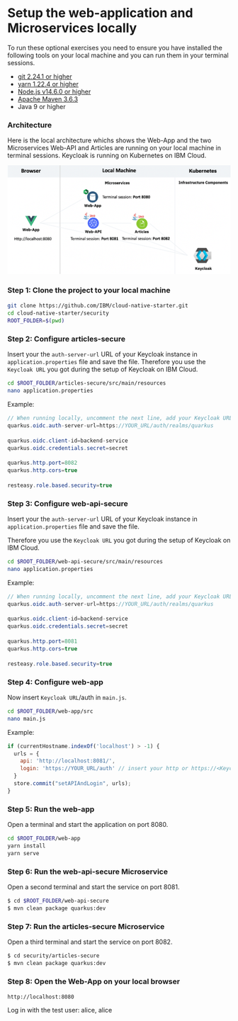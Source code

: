 # Setup the web-application and Microservices locally

To run these optional exercises you need to ensure you have installed the following tools on your local machine and you can run them in your terminal sessions.

* [git 2.24.1 or higher](https://git-scm.com/book/en/v2/Getting-Started-Installing-Git)
* [yarn 1.22.4 or higher](https://yarnpkg.com)
* [Node.js v14.6.0 or higher](https://nodejs.org/en/)
* [Apache Maven 3.6.3](https://maven.apache.org/ref/3.6.3/maven-embedder/cli.html)
* Java 9 or higher

### Architecture 

Here is the local architecture whichs shows the Web-App and the two Microservices Web-API and Articles are running on your local machine in terminal sessions. Keycloak is running on Kubernetes on IBM Cloud.

![](../../images/architecture-local.png)

### Step 1: Clone the project to your local machine

```sh
git clone https://github.com/IBM/cloud-native-starter.git
cd cloud-native-starter/security
ROOT_FOLDER=$(pwd) 
```

### Step 2: Configure articles-secure

Insert your the `auth-server-url` URL of your Keycloak instance in `application.properties` file and save the file.
Therefore you use the `Keycloak URL` you got during the setup of Keycloak on IBM Cloud. 

```sh
cd $ROOT_FOLDER/articles-secure/src/main/resources
nano application.properties
```

Example:

```Java
// When running locally, uncomment the next line, add your Keycloak URL, must end on '/auth/realms/quarkus'
quarkus.oidc.auth-server-url=https://YOUR_URL/auth/realms/quarkus

quarkus.oidc.client-id=backend-service
quarkus.oidc.credentials.secret=secret

quarkus.http.port=8082
quarkus.http.cors=true

resteasy.role.based.security=true
```

### Step 3: Configure web-api-secure

Insert your the `auth-server-url` URL of your Keycloak instance in `application.properties` file and save the file.

Therefore you use the `Keycloak URL` you got during the setup of Keycloak on IBM Cloud.

```sh
cd $ROOT_FOLDER/web-api-secure/src/main/resources
nano application.properties
```

Example:

```Java
// When running locally, uncomment the next line, add your Keycloak URL, must end on '/auth/realms/quarkus'
quarkus.oidc.auth-server-url=https://YOUR_URL/auth/realms/quarkus

quarkus.oidc.client-id=backend-service
quarkus.oidc.credentials.secret=secret

quarkus.http.port=8081
quarkus.http.cors=true

resteasy.role.based.security=true
```

### Step 4: Configure web-app

Now insert `Keycloak URL`/auth in `main.js`.

```sh
cd $ROOT_FOLDER/web-app/src
nano main.js
```

Example:

```JavaScript
if (currentHostname.indexOf('localhost') > -1) {
  urls = {
    api: 'http://localhost:8081/',
    login: 'https://YOUR_URL/auth' // insert your http or https://<KeycloakURL>/auth
  }
  store.commit("setAPIAndLogin", urls);
}
```

### Step 5: Run the web-app 

Open a terminal and start the application on port 8080.

```sh
cd $ROOT_FOLDER/web-app
yarn install
yarn serve
```

### Step 6: Run the web-api-secure Microservice 

Open a second terminal and start the service on port 8081.

```sh
$ cd $ROOT_FOLDER/web-api-secure
$ mvn clean package quarkus:dev
```

### Step 7: Run the articles-secure Microservice 

Open a third terminal and start the service on port 8082.

```sh
$ cd security/articles-secure
$ mvn clean package quarkus:dev
```

### Step 8: Open the Web-App on your local browser

```
http://localhost:8080
```

Log in with the test user: alice, alice